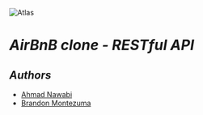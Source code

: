 
![Atlas](https://assets-global.website-files.com/6571f4826e9363343bcd2acd/658f59e0ff63da989bc133fc_atlas-share.jpg)


# ***AirBnB clone - RESTful API***
## ***Authors***
- [Ahmad Nawabi](https://github.com/AhmadNawabi)
- [Brandon Montezuma](https://github.com/Bmontezuma)



